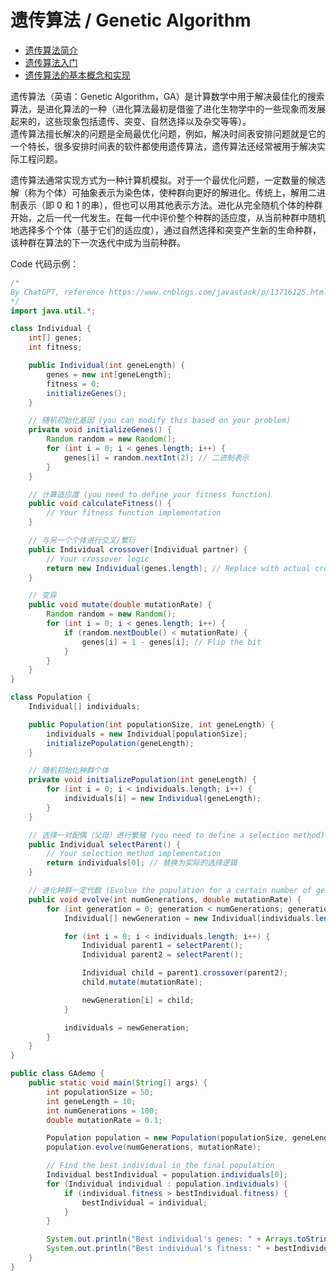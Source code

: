 # 遗传算法 / Genetic Algorithm
* [遗传算法简介](https://wulc.me/2017/04/10/%E9%81%97%E4%BC%A0%E7%AE%97%E6%B3%95%E7%AE%80%E4%BB%8B/)
* [遗传算法入门](https://zhuanlan.zhihu.com/p/100337680)
* [遗传算法的基本概念和实现](https://www.cnblogs.com/javastack/p/13716125.html)

遗传算法（英语：Genetic Algorithm，GA）是计算数学中用于解决最佳化的搜索算法，是进化算法的一种（进化算法最初是借鉴了进化生物学中的一些现象而发展起来的，这些现象包括遗传、突变、自然选择以及杂交等等）。  
遗传算法擅长解决的问题是全局最优化问题，例如，解决时间表安排问题就是它的一个特长，很多安排时间表的软件都使用遗传算法，遗传算法还经常被用于解决实际工程问题。  

遗传算法通常实现方式为一种计算机模拟。对于一个最优化问题，一定数量的候选解（称为个体）可抽象表示为染色体，使种群向更好的解进化。传统上，解用二进制表示（即 0 和 1 的串），但也可以用其他表示方法。进化从完全随机个体的种群开始，之后一代一代发生。在每一代中评价整个种群的适应度，从当前种群中随机地选择多个个体（基于它们的适应度），通过自然选择和突变产生新的生命种群，该种群在算法的下一次迭代中成为当前种群。  

Code 代码示例：
```java
/*
By ChatGPT, reference https://www.cnblogs.com/javastack/p/13716125.html for better practise
*/
import java.util.*;

class Individual {
    int[] genes;
    int fitness;

    public Individual(int geneLength) {
        genes = new int[geneLength];
        fitness = 0;
        initializeGenes();
    }

    // 随机初始化基因 (you can modify this based on your problem)
    private void initializeGenes() {
        Random random = new Random();
        for (int i = 0; i < genes.length; i++) {
            genes[i] = random.nextInt(2); // 二进制表示
        }
    }

    // 计算适应度 (you need to define your fitness function)
    public void calculateFitness() {
        // Your fitness function implementation
    }

    // 与另一个个体进行交叉/繁衍
    public Individual crossover(Individual partner) {
        // Your crossover logic
        return new Individual(genes.length); // Replace with actual crossover logic
    }

    // 变异
    public void mutate(double mutationRate) {
        Random random = new Random();
        for (int i = 0; i < genes.length; i++) {
            if (random.nextDouble() < mutationRate) {
                genes[i] = 1 - genes[i]; // Flip the bit
            }
        }
    }
}

class Population {
    Individual[] individuals;

    public Population(int populationSize, int geneLength) {
        individuals = new Individual[populationSize];
        initializePopulation(geneLength);
    }

    // 随机初始化种群个体
    private void initializePopulation(int geneLength) {
        for (int i = 0; i < individuals.length; i++) {
            individuals[i] = new Individual(geneLength);
        }
    }

    // 选择一对配偶（父母）进行繁殖 (you need to define a selection method)
    public Individual selectParent() {
        // Your selection method implementation
        return individuals[0]; // 替换为实际的选择逻辑
    }

    // 进化种群一定代数 (Evolve the population for a certain number of generations)
    public void evolve(int numGenerations, double mutationRate) {
        for (int generation = 0; generation < numGenerations; generation++) {
            Individual[] newGeneration = new Individual[individuals.length];

            for (int i = 0; i < individuals.length; i++) {
                Individual parent1 = selectParent();
                Individual parent2 = selectParent();

                Individual child = parent1.crossover(parent2);
                child.mutate(mutationRate);

                newGeneration[i] = child;
            }

            individuals = newGeneration;
        }
    }
}

public class GAdemo {
    public static void main(String[] args) {
        int populationSize = 50;
        int geneLength = 10;
        int numGenerations = 100;
        double mutationRate = 0.1;

        Population population = new Population(populationSize, geneLength);
        population.evolve(numGenerations, mutationRate);

        // Find the best individual in the final population
        Individual bestIndividual = population.individuals[0];
        for (Individual individual : population.individuals) {
            if (individual.fitness > bestIndividual.fitness) {
                bestIndividual = individual;
            }
        }

        System.out.println("Best individual's genes: " + Arrays.toString(bestIndividual.genes));
        System.out.println("Best individual's fitness: " + bestIndividual.fitness);
    }
}
```